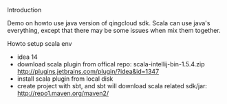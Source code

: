 
Introduction

Demo on howto use java version of qingcloud sdk.
Scala can use java's everything, except that there may be some issues when mix them together.

Howto setup scala env

* idea 14
* download scala plugin from offical repo: scala-intellij-bin-1.5.4.zip
  http://plugins.jetbrains.com/plugin/?idea&id=1347
* install scala plugin from local disk
* create project with sbt, and sbt will download scala related sdk/jar:
  http://repo1.maven.org/maven2/

